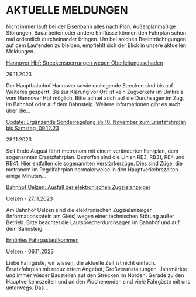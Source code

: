 AKTUELLE MELDUNGEN
==========

Nicht immer läuft bei der Eisenbahn alles nach Plan. Außerplanmäßige Störungen, Bauarbeiten oder andere Einflüsse können den Fahrplan schon mal ordentlich durcheinander bringen. Um bei solchen Beeinträchtigungen auf dem Laufenden zu bleiben, empfiehlt sich der Blick in unsere aktuellen Meldungen.

[Hannover Hbf: Streckensperrungen wegen Oberleitungsschaden](https://www.der-metronom.de/aktuell/hannover-hbf-streckensperrungen-wegen-oberleitungsschaden/)

 29.11.2023

Der Hauptbahnhof Hannover sowie umliegende Strecken sind bis auf Weiteres gesperrt.
Bis zur Klärung vor Ort ist kein Zugverkehr im Umkreis vom Hannover Hbf möglich.
Bitte achtet auch auf die Durchsagen im Zug, im Bahnhof oder auf dem Bahnsteig. Weitere Informationen gibt es auch über die...

[Update: Ergänzende Sonderregelung ab 10. November zum Ersatzfahrplan bis Samstag, 09.12.23](https://www.der-metronom.de/aktuell/ersatzfahrplan/)

 28.11.2023

Seit Ende August fährt metronom mit einem veränderten Fahrplan, dem sogenannten Ersatzfahrplan. Betroffen sind die Linien RE3, RB31, RE4 und RB41. Hier entfallen die sogenannten Verstärkerzüge. Dies sind Züge, die metronom im Regelfahrplan normalerweise in den Hauptverkehrszeiten einige Minuten...

[Bahnhof Uelzen: Ausfall der elektronischen Zugzielanzeiger](https://www.der-metronom.de/aktuell/bahnhof-uelzen-ausfall-der-elektronischen-zugzielanzeiger/)

 Uelzen - 27.11.2023

Am Bahnhof Uelzen sind die elektronischen Zugzielanzeiger (Informationstafeln am Gleis) wegen einer technischen Störung außer Betrieb. Bitte beachtet die Lautsprecherdurchsagen im Bahnhof und auf dem Bahnsteig.

[Erhöhtes Fahrgastaufkommen](https://www.der-metronom.de/aktuell/hohes-fahrgastaufkommen/)

 Uelzen - 06.11.2023

Liebe Fahrgäste,
wir wissen, die aktuelle Zeit ist nicht einfach. Ersatzfahrplan mit reduziertem Angebot, Großveranstaltungen, Jahrmärkte und immer wieder Baustellen auf den Strecken im Norden. Gerade zu den Hauptverkehrszeiten und an den Wochenenden sind viele Fahrgäste mit uns unterwegs. Das...
